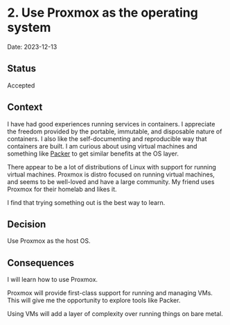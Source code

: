 # 2. Use Proxmox as the operating system

Date: 2023-12-13

## Status

Accepted

## Context

I have had good experiences running services in containers.
I appreciate the freedom provided by the portable, immutable, and disposable nature of containers.
I also like the self-documenting and reproducible way that containers are built.
I am curious about using virtual machines and something like [Packer](https://www.packer.io/) to get similar benefits at the OS layer.

There appear to be a lot of distributions of Linux with support for running virtual machines.
Proxmox is distro focused on running virtual machines, and seems to be well-loved and have a large community.
My friend uses Proxmox for their homelab and likes it.

I find that trying something out is the best way to learn.

## Decision

Use Proxmox as the host OS.

## Consequences

I will learn how to use Proxmox.

Proxmox will provide first-class support for running and managing VMs.
This will give me the opportunity to explore tools like Packer.

Using VMs will add a layer of complexity over running things on bare metal.
